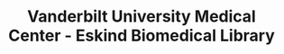 ---
layout: repo
title: "Vanderbilt University Medical Center - Eskind Biomedical Library"
id: 6070
permalink: repos/6070/
---